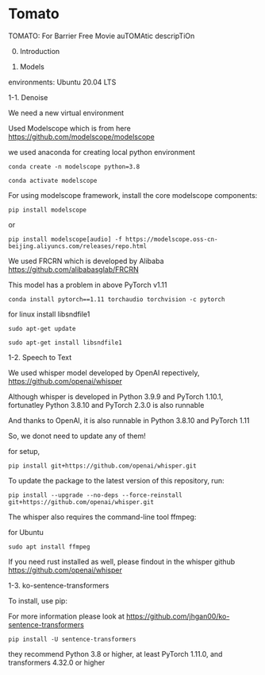# Tomato
TOMATO: For Barrier Free Movie auTOMAtic descripTiOn

0. Introduction

1. Models

environments: Ubuntu 20.04 LTS

1-1. Denoise

We need a new virtual environment

Used Modelscope which is from here
https://github.com/modelscope/modelscope

we used anaconda for creating local python environment

```conda create -n modelscope python=3.8```

```conda activate modelscope```

For using modelscope framework, install the core modelscope components:

```pip install modelscope```

or

```pip install modelscope[audio] -f https://modelscope.oss-cn-beijing.aliyuncs.com/releases/repo.html```

We used FRCRN which is developed by Alibaba https://github.com/alibabasglab/FRCRN

This model has a problem in above PyTorch v1.11

```conda install pytorch==1.11 torchaudio torchvision -c pytorch```

for linux install libsndfile1

```sudo apt-get update```

```sudo apt-get install libsndfile1```

1-2. Speech to Text

We used whisper model developed by OpenAI repectively, https://github.com/openai/whisper

Although whisper is developed in Python 3.9.9 and PyTorch 1.10.1, fortunatley Python 3.8.10 and PyTorch 2.3.0 is also runnable

And thanks to OpenAI, it is also runnable in Python 3.8.10 and PyTorch 1.11

So, we donot need to update any of them!

for setup,

```pip install git+https://github.com/openai/whisper.git```

To update the package to the latest version of this repository, run:

```pip install --upgrade --no-deps --force-reinstall git+https://github.com/openai/whisper.git```

The whisper also requires the command-line tool ffmpeg:

for Ubuntu

```sudo apt install ffmpeg```

If you need rust installed as well, please findout in the whisper github https://github.com/openai/whisper

1-3. ko-sentence-transformers

To install, use pip:

For more information please look at https://github.com/jhgan00/ko-sentence-transformers

```pip install -U sentence-transformers```

they recommend Python 3.8 or higher, at least PyTorch 1.11.0, and transformers 4.32.0 or higher
